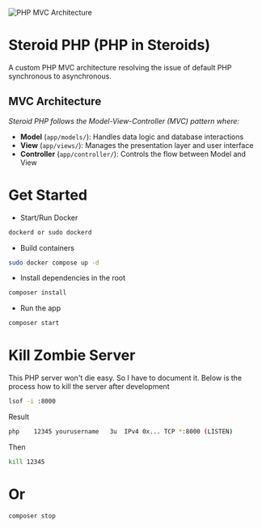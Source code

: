 ![PHP MVC Architecture](https://raw.githubusercontent.com/php/php-src/master/docs/images/php-mvc-flow.png)

# Steroid PHP (PHP in Steroids)

A custom PHP MVC architecture resolving the issue of default PHP synchronous to asynchronous.

## MVC Architecture

_Steroid PHP follows the Model-View-Controller (MVC) pattern where:_

- **Model** (`app/models/`): Handles data logic and database interactions
- **View** (`app/views/`): Manages the presentation layer and user interface
- **Controller** (`app/controller/`): Controls the flow between Model and View

# Get Started

- Start/Run Docker

```bash
dockerd or sudo dockerd
```

- Build containers

```bash
sudo docker compose up -d
```

- Install dependencies in the root

```bash
composer install
```

- Run the app

```bash
composer start
```

# Kill Zombie Server

This PHP server won't die easy. So I have to document it. Below is the process how to kill the server after development

```bash
lsof -i :8000
```

Result

```bash
php    12345 yourusername   3u  IPv4 0x... TCP *:8000 (LISTEN)
```

Then

```bash
kill 12345
```

# Or

```bash
composer stop
```
